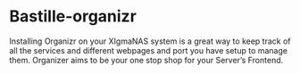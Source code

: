 # Bastille-organizr
Installing Organizr on your XIgmaNAS system is a great way to keep track of all the services and different webpages and port you have setup to manage them. Organizer aims to be your one stop shop for your Server’s Frontend.
